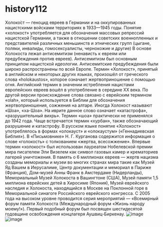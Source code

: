 # history112
Холоко́ст — геноцид евреев в Германии и на оккупированных нацистскими войсками территориях в 1933—1945 годы. Понятие «холокост» употребляется для обозначения массовых репрессий нацистской Германии, а также в отношении советских военнопленных и представителей различных меньшинств и этнических групп (цыгане, поляки, инвалиды, гомосексуалисты, чернокожие и другие)
В основе Холокоста лежал антисемитизм (ненависть к евреям или предубеждения против евреев). Антисемитизм был основным принципом нацистской идеологии. Антисемитские предубеждения были широко распространены по всей Европе.
Термин «Холокост», принятый в английском и некоторых других языках, произошёл от греческого слова «holokaustos», которое означает жертвоприношение с помощью огня. Английский термин в значении истребления нацистами европейских евреев вошёл в употребление в середине ХХ века.
По другой версии происхождение слова связано с еврейским термином «olah», который используется в Библии для обозначения жертвоприношения, сожжения на алтаре. Иногда Холокост называют «Шоа», «ха-Шоа». На иврите данное слово означает «катастрофа», «разрушительный вихрь». Термин «шоа» практически не применялся до 1942 года. Чаще встречается термин «хурбан», также обозначающий разрушение и катастрофу.
В русском языке понятие «Холокост» употреблялось в формах «олокауст» и «олокаустум» («Геннадиевская Библия»). В «Письмовнике» Н. Г. Курганова содержится информация о слове «голокость» с толкованием «жертва, всесожжение».
Впервые термин «холокост» был использован лауреатом Нобелевской премии мира писателем Эли Визелем как символ газовых камер и крематориев лагерей уничтожения.
В память о 6 миллионах евреев — жертв нацизма созданы мемориалы и музеи во многих странах мира такие как Музей Яд Вашем в Иерусалиме, Центр документации и мемориал в Париже (Франция), Дом-музей Анны Франк в Амстердаме (Нидерланды), Мемориальный Музей Холокоста в Вашингтоне (США), Музей памяти 1,5 миллиона еврейских детей в Хиросиме (Япония), Музей еврейского наследия и Холокоста, находящийся в Москве на Поклонной горе в Мемориальной синагоге Российского еврейского конгресса. С 2005 года на высоком уровне проводится серия мероприятий — «Всемирный форум памяти Холокоста (Международный форум «Жизнь народу моему!»). Первый подобный форум был посвящен шестидесятой годовщине освобождения концлагеря Аушвиц-Биркенау.
![image](https://github.com/user-attachments/assets/c878ffd6-9e6f-4e80-8961-7156aa6527d3)
![image](https://github.com/user-attachments/assets/2cf5b9b5-b263-45c4-8845-96b632fcd9e2)

